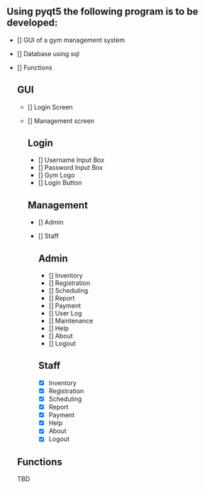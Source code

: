 ## Using pyqt5 the following program is to be developed:
- [] GUI of a gym management system
- [] Database using sql
- [] Functions

  ## GUI
  - [] Login Screen
  - [] Management screen

    ## Login
    - [] Username Input Box
    - [] Password Input Box
    - [] Gym Logo
    - [] Login Button

    ## Management
    - [] Admin
    - [] Staff


      ## Admin
      - [] Inventory
      - [] Registration
      - [] Scheduling
      - [] Report
      - [] Payment
      - [] User Log
      - [] Maintenance
      - [] Help
      - [] About
      - [] Logout

      ## Staff
      - [x] Inventory
      - [x] Registration
      - [x] Scheduling
      - [x] Report
      - [x] Payment
      - [x] Help
      - [x] About
      - [x] Logout

  ## Functions
  TBD

